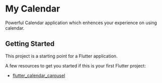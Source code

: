 # My Calendar

Powerful Calendar application which enhences your experience on using calendar. 

## Getting Started

This project is a starting point for a Flutter application.

A few resources to get you started if this is your first Flutter project:

- [flutter_calendar_carousel](https://pub.dartlang.org/packages/flutter_calendar_carousel)
